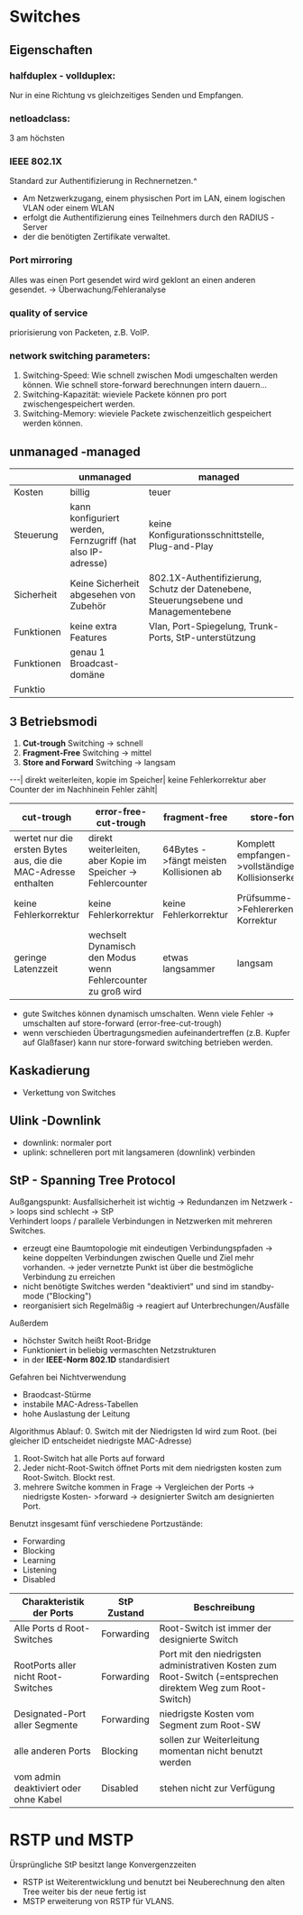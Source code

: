 # Switches

## Eigenschaften 
### halfduplex - vollduplex:      
Nur in eine Richtung vs gleichzeitiges Senden und Empfangen.
### netloadclass: 
3 am höchsten
### IEEE 802.1X
Standard zur Authentifizierung in Rechnernetzen.^
- Am Netzwerkzugang, einem physischen Port im LAN, einem logischen VLAN oder einem WLAN 
- erfolgt die Authentifizierung eines Teilnehmers durch den RADIUS -Server
- der die benötigten Zertifikate verwaltet.
### Port mirroring
Alles was einen Port gesendet wird wird geklont an einen anderen gesendet. -> Überwachung/Fehleranalyse
### quality of service
priorisierung von Packeten, z.B. VoIP.
### network switching parameters:
1. Switching-Speed: Wie schnell zwischen Modi umgeschalten werden können. Wie schnell store-forward berechnungen intern dauern...
2. Switching-Kapazität: wieviele Packete können pro port zwischengespeichert werden.
3. Switching-Memory: wieviele Packete zwischenzeitlich gespeichert werden können.

## unmanaged -managed

||unmanaged|managed|
|---|---|---|
|Kosten|billig|teuer|
|Steuerung|kann konfiguriert werden, Fernzugriff (hat also IP-adresse)| keine Konfigurationsschnittstelle, Plug-and-Play|
|Sicherheit|Keine Sicherheit abgesehen von Zubehör|802.1X-Authentifizierung, Schutz der Datenebene, Steuerungsebene und Managementebene|
|Funktionen|keine extra Features|Vlan, Port-Spiegelung, Trunk-Ports, StP-unterstützung|
|Funktionen|genau 1 Broadcast-domäne||
|Funktio

## 3 Betriebsmodi
1. **Cut-trough** Switching -> schnell
2. **Fragment-Free** Switching -> mittel
3. **Store and Forward** Switching -> langsam

---|
direkt weiterleiten, kopie im Speicher|
keine Fehlerkorrektur aber Counter der im Nachhinein Fehler zählt|


|cut-trough|error-free-cut-trough|fragment-free|store-forward|
|---|---|---|---|
|wertet nur die ersten Bytes aus, die die MAC-Adresse enthalten|direkt weiterleiten, aber Kopie im Speicher -> Fehlercounter|64Bytes ->fängt meisten Kollisionen ab|Komplett empfangen->vollständige Kollisionserkennung|
|keine Fehlerkorrektur|keine Fehlerkorrektur|keine Fehlerkorrektur|Prüfsumme->Fehlererkennung/-Korrektur|
|geringe Latenzzeit|wechselt Dynamisch den Modus wenn Fehlercounter zu groß wird|etwas langsammer|langsam|

- gute Switches können dynamisch umschalten. Wenn viele Fehler -> umschalten auf store-forward (error-free-cut-trough)
- wenn verschieden Übertragungsmedien aufeinandertreffen (z.B. Kupfer auf Glaßfaser) kann nur store-forward switching betrieben werden.

## Kaskadierung
- Verkettung von Switches

## Ulink -Downlink
- downlink: normaler port
- uplink: schnelleren port mit langsameren (downlink) verbinden

## StP - Spanning Tree Protocol
Außgangspunkt: Ausfallsicherheit ist wichtig -> Redundanzen im Netzwerk -> loops sind schlecht -> StP       
Verhindert loops / parallele Verbindungen in Netzwerken mit mehreren Switches.
- erzeugt eine Baumtopologie mit eindeutigen Verbindungspfaden -> keine doppelten Verbindungen zwischen Quelle und Ziel mehr vorhanden. -> jeder vernetzte Punkt ist über die bestmögliche Verbindung zu erreichen
- nicht benötigte Switches werden "deaktiviert" und sind im standby-mode ("Blocking")
- reorganisiert sich Regelmäßig -> reagiert auf Unterbrechungen/Ausfälle 

Außerdem
- höchster Switch heißt Root-Bridge
- Funktioniert in beliebig vermaschten Netzstrukturen
- in der **IEEE-Norm 802.1D** standardisiert

Gefahren bei Nichtverwendung
- Braodcast-Stürme
- instabile MAC-Adress-Tabellen
- hohe Auslastung der Leitung

Algorithmus Ablauf:
0. Switch mit der Niedrigsten Id wird zum Root. (bei gleicher ID entscheidet niedrigste MAC-Adresse)
1. Root-Switch hat alle Ports auf forward
2. Jeder nicht-Root-Switch öffnet Ports mit dem niedrigsten kosten zum Root-Switch. Blockt rest.
3. mehrere Switche kommen in Frage -> Vergleichen der Ports -> niedrigste Kosten- >forward -> designierter Switch am designierten Port.

Benutzt insgesamt fünf verschiedene Portzustände:
- Forwarding
- Blocking 
- Learning
- Listening
- Disabled

|Charakteristik der Ports|StP Zustand|Beschreibung|
|---|---|---|
|Alle Ports d Root-Switches|Forwarding|Root-Switch ist immer der designierte Switch|
|RootPorts aller nicht Root-Switches|Forwarding|Port mit den niedrigsten administrativen Kosten zum Root-Switch (=entsprechen direktem Weg zum Root-Switch)|
|Designated-Port aller Segmente |Forwarding|niedrigste Kosten vom Segment zum Root-SW |
|alle anderen Ports|Blocking|sollen zur Weiterleitung momentan nicht benutzt werden|
|vom admin deaktiviert oder ohne Kabel|Disabled|stehen nicht zur Verfügung|

# RSTP und MSTP
Ürsprüngliche StP besitzt lange Konvergenzzeiten 
- RSTP ist Weiterentwicklung und benutzt bei Neuberechnung den alten Tree weiter bis der neue fertig ist
- MSTP erweiterung von RSTP für VLANS.



